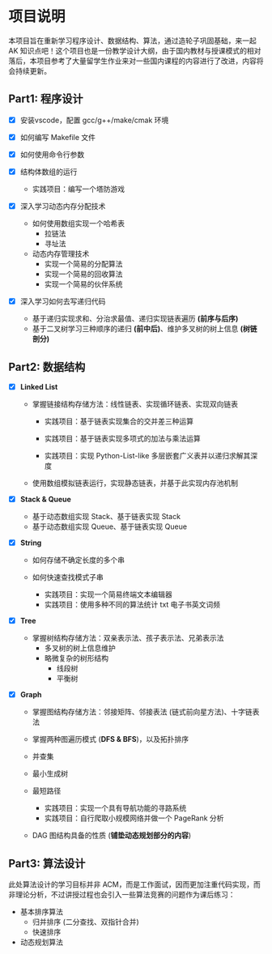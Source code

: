 # 项目说明

本项目旨在重新学习程序设计、数据结构、算法，通过造轮子巩固基础，来一起 AK 知识点吧！这个项目也是一份教学设计大纲，由于国内教材与授课模式的相对落后，本项目参考了大量留学生作业来对一些国内课程的内容进行了改进，内容将会持续更新。



## Part1: 程序设计

- [x] 安装vscode，配置 gcc/g++/make/cmak 环境

- [x] 如何编写 Makefile 文件

- [x] 如何使用命令行参数

- [x] 结构体数组的运行

  - 实践项目：编写一个塔防游戏

- [x] 深入学习动态内存分配技术
  - 如何使用数组实现一个哈希表
    - 拉链法
    - 寻址法
  - 动态内存管理技术
    - 实现一个简易的分配算法
    - 实现一个简易的回收算法
    - 实现一个简易的伙伴系统
- [x] 深入学习如何去写递归代码
  - 基于递归实现求和、分治求最值、递归实现链表遍历 **(前序与后序)**
  - 基于二叉树学习三种顺序的递归 **(前中后)**、维护多叉树的树上信息 **(树链剖分)**





## Part2: 数据结构

- [x] **Linked List**

  - 掌握链接结构存储方法：线性链表、实现循环链表、实现双向链表

    - 实践项目：基于链表实现集合的交并差三种运算

    - 实践项目：基于链表实现多项式的加法与乘法运算

    - 实践项目：实现 Python-List-like 多层嵌套广义表并以递归求解其深度

  - 使用数组模拟链表运行，实现静态链表，并基于此实现内存池机制

- [x] **Stack & Queue**

  - 基于动态数组实现 Stack、基于链表实现 Stack
  - 基于动态数组实现 Queue、基于链表实现 Queue

- [x] **String**

  - 如何存储不确定长度的多个串

  - 如何快速查找模式子串
    - 实践项目：实现一个简易终端文本编辑器
    - 实践项目：使用多种不同的算法统计 txt 电子书英文词频

- [x] **Tree**

  - 掌握树结构存储方法：双亲表示法、孩子表示法、兄弟表示法
    - 多叉树的树上信息维护
    - 略微复杂的树形结构
      - 线段树
      - 平衡树

- [x] **Graph**

  - 掌握图结构存储方法：邻接矩阵、邻接表法 (链式前向星方法)、十字链表法
  - 掌握两种图遍历模式 (**DFS & BFS**)，以及拓扑排序

  - 并查集
  - 最小生成树
  - 最短路径
    - 实践项目：实现一个具有导航功能的寻路系统
    - 实践项目：自行爬取小规模网络并做一个 PageRank 分析

  - DAG 图结构具备的性质 (**铺垫动态规划部分的内容**)







## Part3: 算法设计

此处算法设计的学习目标并非 ACM，而是工作面试，因而更加注重代码实现，而非理论分析，不过讲授过程也会引入一些算法竞赛的问题作为课后练习：

- 基本排序算法
  - 归并排序 (二分查找、双指针合并)
  - 快速排序
- 动态规划算法
